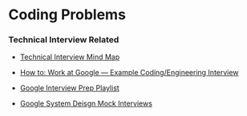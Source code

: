 # Coding Problems

### Technical Interview Related

- [Technical Interview Mind Map](https://coggle.it/diagram/W5E5tqYlrXvFJPsq/t/master-the-interview-click-here-for-course-link/c25f98c73a03f5b1107cd0e2f4bce29c9d78e31655e55cb0b785d56f0036c9d1)
- [How to: Work at Google — Example Coding/Engineering Interview](https://www.youtube.com/watch?v=XKu_SEDAykw)

- [Google Interview Prep Playlist](https://www.youtube.com/watch?v=zhUgaKb0s5A&list=PLllx_3tLoo4c_aR8RKOOnizL5LiUH02YF)

- [Google System Deisgn Mock Interviews](https://www.youtube.com/watch?v=_K-eupuDVEc&list=PLf3F6FcQwgqEpnucyupbIqzxyvFOz9uDq)